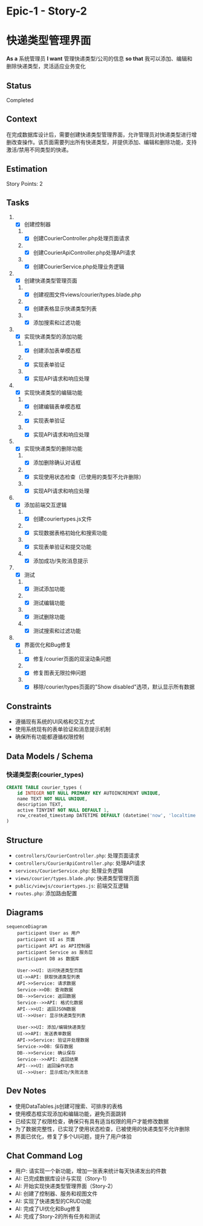 # Epic-1 - Story-2
# 快递类型管理界面

**As a** 系统管理员
**I want** 管理快递类型/公司的信息
**so that** 我可以添加、编辑和删除快递类型，灵活适应业务变化

## Status

Completed

## Context

在完成数据库设计后，需要创建快递类型管理界面，允许管理员对快递类型进行增删改查操作。该页面需要列出所有快递类型，并提供添加、编辑和删除功能，支持激活/禁用不同类型的快递。

## Estimation

Story Points: 2

## Tasks

1. - [x] 创建控制器
   1. - [x] 创建CourierController.php处理页面请求
   2. - [x] 创建CourierApiController.php处理API请求
   3. - [x] 创建CourierService.php处理业务逻辑

2. - [x] 创建快递类型管理页面
   1. - [x] 创建视图文件views/courier/types.blade.php
   2. - [x] 创建表格显示快递类型列表
   3. - [x] 添加搜索和过滤功能

3. - [x] 实现快递类型的添加功能
   1. - [x] 创建添加表单模态框
   2. - [x] 实现表单验证
   3. - [x] 实现API请求和响应处理

4. - [x] 实现快递类型的编辑功能
   1. - [x] 创建编辑表单模态框
   2. - [x] 实现表单验证
   3. - [x] 实现API请求和响应处理

5. - [x] 实现快递类型的删除功能
   1. - [x] 添加删除确认对话框
   2. - [x] 实现使用状态检查（已使用的类型不允许删除）
   3. - [x] 实现API请求和响应处理

6. - [x] 添加前端交互逻辑
   1. - [x] 创建couriertypes.js文件
   2. - [x] 实现数据表格初始化和搜索功能
   3. - [x] 实现表单验证和提交功能
   4. - [x] 添加成功/失败消息提示

7. - [x] 测试
   1. - [x] 测试添加功能
   2. - [x] 测试编辑功能
   3. - [x] 测试删除功能
   4. - [x] 测试搜索和过滤功能

8. - [x] 界面优化和Bug修复
   1. - [x] 修复/courier页面的双滚动条问题
   2. - [x] 修复图表无限拉伸问题
   3. - [x] 移除/courier/types页面的"Show disabled"选项，默认显示所有数据

## Constraints

- 遵循现有系统的UI风格和交互方式
- 使用系统现有的表单验证和消息提示机制
- 确保所有功能都遵循权限控制

## Data Models / Schema

### 快递类型表(courier_types)
```sql
CREATE TABLE courier_types (
    id INTEGER NOT NULL PRIMARY KEY AUTOINCREMENT UNIQUE,
    name TEXT NOT NULL UNIQUE,
    description TEXT,
    active TINYINT NOT NULL DEFAULT 1,
    row_created_timestamp DATETIME DEFAULT (datetime('now', 'localtime'))
)
```

## Structure

- `controllers/CourierController.php`: 处理页面请求
- `controllers/CourierApiController.php`: 处理API请求
- `services/CourierService.php`: 处理业务逻辑
- `views/courier/types.blade.php`: 快递类型管理页面
- `public/viewjs/couriertypes.js`: 前端交互逻辑
- `routes.php`: 添加路由配置

## Diagrams

```mermaid
sequenceDiagram
    participant User as 用户
    participant UI as 页面
    participant API as API控制器
    participant Service as 服务层
    participant DB as 数据库
    
    User->>UI: 访问快递类型页面
    UI->>API: 获取快递类型列表
    API->>Service: 请求数据
    Service->>DB: 查询数据
    DB-->>Service: 返回数据
    Service-->>API: 格式化数据
    API-->>UI: 返回JSON数据
    UI-->>User: 显示快递类型列表
    
    User->>UI: 添加/编辑快递类型
    UI->>API: 发送表单数据
    API->>Service: 验证并处理数据
    Service->>DB: 保存数据
    DB-->>Service: 确认保存
    Service-->>API: 返回结果
    API-->>UI: 返回操作状态
    UI-->>User: 显示成功/失败消息
```

## Dev Notes

- 使用DataTables.js创建可搜索、可排序的表格
- 使用模态框实现添加和编辑功能，避免页面跳转
- 已经实现了权限检查，确保只有具有适当权限的用户才能修改数据
- 为了数据完整性，已实现了使用状态检查，已被使用的快递类型不允许删除
- 界面已优化，修复了多个UI问题，提升了用户体验

## Chat Command Log

- 用户: 请实现一个新功能，增加一张表来统计每天快递发出的件数
- AI: 已完成数据库设计与实现（Story-1）
- AI: 开始实现快递类型管理界面（Story-2）
- AI: 创建了控制器、服务和视图文件
- AI: 实现了快递类型的CRUD功能
- AI: 完成了UI优化和Bug修复
- AI: 完成了Story-2的所有任务和测试 